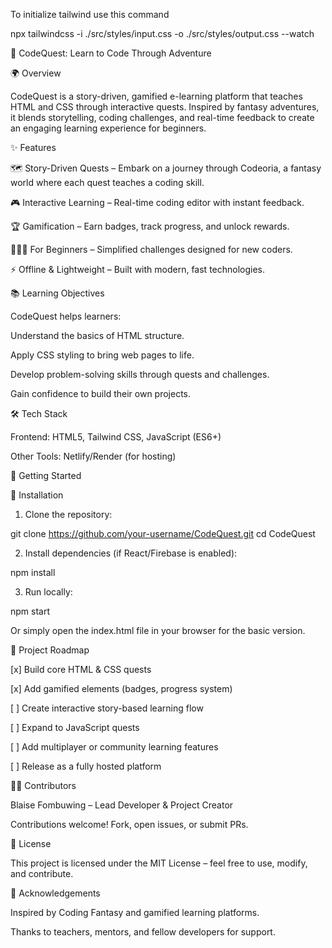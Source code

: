 To initialize tailwind use this command

npx tailwindcss -i ./src/styles/input.css -o ./src/styles/output.css --watch

📖 CodeQuest: Learn to Code Through Adventure

🌍 Overview

CodeQuest is a story-driven, gamified e-learning platform that teaches HTML and CSS through interactive quests. Inspired by fantasy adventures, it blends storytelling, coding challenges, and real-time feedback to create an engaging learning experience for beginners.


✨ Features

🗺️ Story-Driven Quests – Embark on a journey through Codeoria, a fantasy world where each quest teaches a coding skill.

🎮 Interactive Learning – Real-time coding editor with instant feedback.

🏆 Gamification – Earn badges, track progress, and unlock rewards.

🧑‍🤝‍🧑 For Beginners – Simplified challenges designed for new coders.

⚡ Offline & Lightweight – Built with modern, fast technologies.


📚 Learning Objectives

CodeQuest helps learners:

Understand the basics of HTML structure.

Apply CSS styling to bring web pages to life.

Develop problem-solving skills through quests and challenges.

Gain confidence to build their own projects.


🛠️ Tech Stack

Frontend: HTML5, Tailwind CSS, JavaScript (ES6+)

Other Tools: Netlify/Render (for hosting)


🚀 Getting Started

🔧 Installation

1. Clone the repository:

git clone https://github.com/your-username/CodeQuest.git
cd CodeQuest


2. Install dependencies (if React/Firebase is enabled):

npm install


3. Run locally:

npm start



Or simply open the index.html file in your browser for the basic version.

🎯 Project Roadmap

[x] Build core HTML & CSS quests

[x] Add gamified elements (badges, progress system)

[ ] Create interactive story-based learning flow

[ ] Expand to JavaScript quests

[ ] Add multiplayer or community learning features

[ ] Release as a fully hosted platform


👨‍💻 Contributors

Blaise Fombuwing – Lead Developer & Project Creator

Contributions welcome! Fork, open issues, or submit PRs.

📜 License

This project is licensed under the MIT License – feel free to use, modify, and contribute.

🙌 Acknowledgements

Inspired by Coding Fantasy and gamified learning platforms.

Thanks to teachers, mentors, and fellow developers for support.

